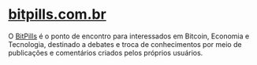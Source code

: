 # [bitpills.com.br](http://bitpills.com.br/)

O [BitPills](http://bitpills.com.br/) é o ponto de encontro para interessados em Bitcoin, Economia e Tecnologia, destinado a debates e troca de conhecimentos por meio de publicações e comentários criados pelos próprios usuários.
